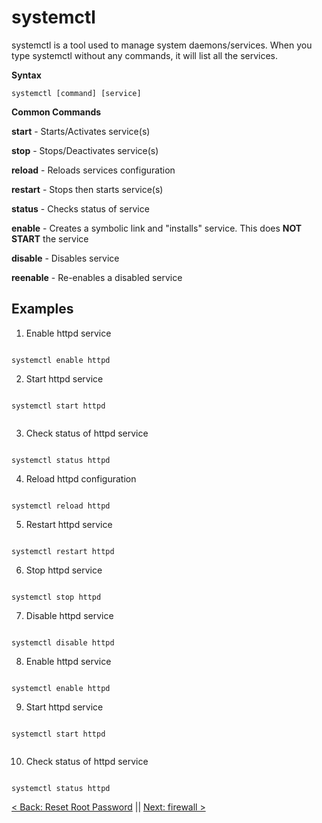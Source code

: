 # systemctl

systemctl is a tool used to manage system daemons/services. When you type systemctl without any commands, it will list all the services.



**Syntax**

```
systemctl [command] [service]

```

**Common Commands**


**start** - Starts/Activates service(s)

**stop** - Stops/Deactivates service(s)

**reload** - Reloads services configuration

**restart** - Stops then starts service(s)

**status** - Checks status of service

**enable** - Creates a symbolic link and "installs" service. This does **NOT START** the service

**disable** - Disables service

**reenable** - Re-enables a disabled service




## Examples


1. Enable httpd service


```

systemctl enable httpd

```

2. Start httpd service

```

systemctl start httpd


```

3. Check status of httpd service

```

systemctl status httpd

```

4. Reload httpd configuration

```

systemctl reload httpd

```


5. Restart httpd service

```

systemctl restart httpd

```

6. Stop httpd service

```

systemctl stop httpd

```

7. Disable httpd service

```

systemctl disable httpd

```

8. Enable httpd service


```

systemctl enable httpd

```

9. Start httpd service

```

systemctl start httpd


```

10. Check status of httpd service

```

systemctl status httpd

```



[< Back: Reset Root Password](https://github.com/sxcdennis/Linux-Guides/blob/master/resetroot.md "Reset Root Password") || [Next: firewall >](https://github.com/sxcdennis/Linux-Guides/blob/master/firewall.md "firewall")
